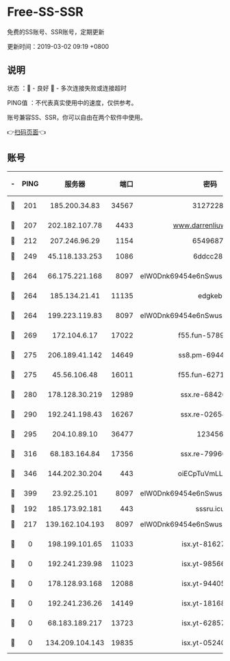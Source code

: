 # Free-SS-SSR

免费的SS账号、SSR账号，定期更新

更新时间：2019-03-02 09:19 +0800

## 说明

状态     ：🙂 - 良好 🙁 - 多次连接失败或连接超时

PING值   ：不代表真实使用中的速度，仅供参考。

账号兼容SS、SSR，你可以自由在两个软件中使用。

👉[扫码页面](https://liesauer.github.io/free-ss-ssr.github.io/)👈

## 账号

|-|PING|服务器|端口|密码|加密方式|区域|
|:----:|:----:|:-----:|-----:|:----:|:----:|:----:|
|🙂|201|185.200.34.83|34567|31272288|aes-256-cfb|US|
|🙂|207|202.182.107.78|4433|www.darrenliuwei.com|aes-256-cfb|JP|
|🙂|212|207.246.96.29|1154|65496879|chacha20|US|
|🙂|249|45.118.133.253|1086|6ddcc286|aes-256-cfb|SG|
|🙂|264|66.175.221.168|8097|eIW0Dnk69454e6nSwuspv9DmS201tQ0D|aes-256-cfb|US|
|🙂|264|185.134.21.41|11135|edgkeb|aes-256-cfb|GB|
|🙂|264|199.223.119.83|8097|eIW0Dnk69454e6nSwuspv9DmS201tQ0D|aes-256-cfb|US|
|🙂|269|172.104.6.17|17022|f55.fun-57899687|aes-256-cfb|US|
|🙂|275|206.189.41.142|14649|ss8.pm-69449301|aes-256-cfb|SG|
|🙂|275|45.56.106.48|16011|f55.fun-62712462|aes-256-cfb|US|
|🙂|280|178.128.30.219|12989|ssx.re-68426901|aes-256-cfb|SG|
|🙂|290|192.241.198.43|16267|ssx.re-02654546|aes-256-cfb|US|
|🙂|295|204.10.89.10|36477|123456|aes-256-cfb|US|
|🙂|316|68.183.164.84|17356|ssx.re-79966260|aes-256-cfb|US|
|🙂|346|144.202.30.204|443|oiECpTuVmLLxk4Ts|aes-256-cfb|US|
|🙂|399|23.92.25.101|8097|eIW0Dnk69454e6nSwuspv9DmS201tQ0D|aes-256-cfb|US|
|🙂|192|185.173.92.181|443|sssru.icu|rc4-md5|RU|
|🙂|217|139.162.104.193|8097|eIW0Dnk69454e6nSwuspv9DmS201tQ0D|aes-256-cfb|JP|
|🙁|0|198.199.101.65|11033|isx.yt-81627199|aes-256-cfb|US|
|🙁|0|192.241.239.98|11023|isx.yt-98566880|aes-256-cfb|US|
|🙁|0|178.128.93.168|12088|isx.yt-94405633|aes-256-cfb|SG|
|🙁|0|192.241.236.26|14149|isx.yt-18168081|aes-256-cfb|US|
|🙁|0|68.183.189.217|13723|isx.yt-62857732|aes-256-cfb|SG|
|🙁|0|134.209.104.143|19835|isx.yt-05240946|aes-256-cfb|SG|
